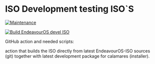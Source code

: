 # ISO Development testing ISO`S

[![Maintenance](https://img.shields.io/maintenance/yes/2025.svg)]()

[![Build EndeavourOS devel ISO](https://github.com/endeavouros-team/iso-autobuild/actions/workflows/autobuild.yml/badge.svg)](https://github.com/endeavouros-team/iso-autobuild/actions/workflows/autobuild.yml)

GitHub action and needed scripts:

action that builds the ISO directly from latest EndeavourOS-ISO sources (git) together with latest development package for calamares (installer).
